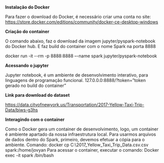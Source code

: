 **Instalação do Docker**

Para fazer o download do Docker, é necessário criar uma conta no site:
https://store.docker.com/editions/community/docker-ce-desktop-windows

**Criação do container**

O comando abaixo, faz o download da imagem jupyter/pyspark-notebook do Docker hub.  E faz build do container com o nome Spark na porta 8888

docker run -it --rm -p 8888:8888 –-name spark jupyter/pyspark-notebook

**Acessando o jupyter**

Jupyter notebook, é um ambiente de desenvolvimento interativo, para linguagens de programação funcional.
127.0.0.0:8888/?token=”token gerado no build do container”

**Link para download do dataset**

https://data.cityofnewyork.us/Transportation/2017-Yellow-Taxi-Trip-Data/biws-g3hs

**Interagindo com o container**

Como o Docker gera um container de desenvolvimento, logo, um container é ambiente apartado da nossa infraestrutura local. 
Para usarmos arquivos de dados dentro do Spark, primeiro, devemos efetuar a cópia para o ambiente.
Comando: docker cp C:\2017_Yellow_Taxi_Trip_Data.csv.csv spark:/home/jovyan
Para acessar o container, executar o comando: Docker exec -it spark /bin/bash
